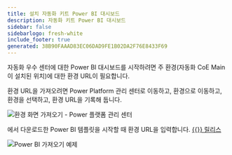 ```yaml
---
title: 설치 자동화 키트 Power BI 대시보드
description: 자동화 키트 Power BI 대시보드
sidebar: false
sidebarlogo: fresh-white
include_footer: true
generated: 38B90FAAAD83EC06DAD9FE1B02DA2F76E8433F69
---
```


자동화 우수 센터에 대한 Power BI 대시보드를 시작하려면 주 환경(자동화 CoE Main이 설치된 위치)에 대한 환경 URL이 필요합니다.

환경 URL을 가져오려면 Power Platform 관리 센터로 이동하고, 환경으로 이동하고, 환경을 선택하고, 환경 URL을 기록해 둡니다.

![환경 화면 가져오기 - Power 플랫폼 관리 센터](/images/get-environment.png)

에서 다운로드한 Power BI 템플릿을 시작할 때 환경 URL을 입력합니다. [{{<product-name>}} 릴리스](https://github.com/microsoft/powercat-automation-kit/releases)

![Power BI 가져오기 예제](/images/power-bi-import.png)
